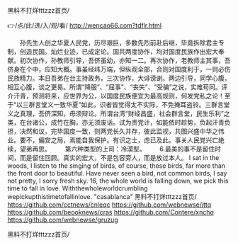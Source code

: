 
黑料不打烊tttzzz首页/




👉/点/此/进/入/观/看/ http://wencao66.com?tdflr.html




　　孙先生人创之华夏人民党，历尽艰巨，多数先烈前赴后继，毕竟拆除君主专制，创造民国。灿烂业迹，已成定论。国共两度协作，均对国度民族作出宏大奉献。初次协作，孙教师引导，吾侪虽幼，亦知一二。再次协作，老教师主其事，吾侪身在个中，应知大概。事虽经纬万端，但纵观全部，合则对国度利于，一则必伤民族精力。本日吾弟在台主持政务，三次协作，大诽谤谢。两边引导，同学心腹，相互心腹，谈之更易。所谓“降服”、“屈事”、“丧失”、“受骗”之说，实难苟同。评介汗青，预测将来，应世界为公，以国度民族便宜为最高规则，何发党私之论！至于“以三群言堂义一致华夏”如此，识者皆觉得太不实际，不免掩耳盗铃。三群言堂义之真理，吾侪深知，毋须辩论。所谓台湾“财经昌盛，社会群言堂，民生乐利”之类，在台诸公，成竹在胸，亦无须废话。试为贵党计，如能依时趁势，负起汗青负担，决然和议，完毕国度一致，则两党长久并存，彼此监视，共图兴盛中华之伟业。要不，偏安之局，焉能自我保护。有识之士，虑已及此。事关人民党兴亡绝续，望弟再思。
　　第六种类型的上司：冷漠型。
　　6.最美的事不是留住时间，而是留住回顾。真实的宏大，不是包容旁人，而是放过本人。
I sat in the woods, I listen to the singing of birds, of course, these birds, far more than the front door to beautiful.
Have never seen a bird, not common birds, I say not pretty, I sorry fresh sky.
16, the whole world is falling down, we pick this time to fall in love.
Withthewholeworldcrumbling wepickupthistimetofallinlove. "casablanca"
黑料不打烊tttzzz首页/ https://github.com/cctnews/cnleqc
https://github.com/webnewse/ittq
https://github.com/beooknews/cras
https://github.com/Contere/xnchq
https://github.com/webnewse/gruzug





黑料不打烊tttzzz首页/
